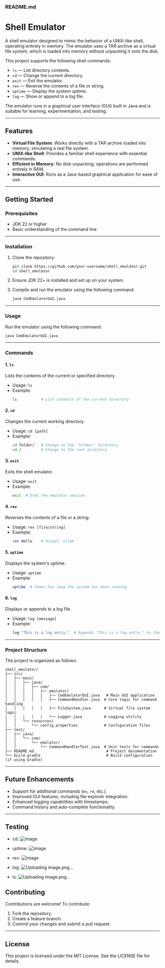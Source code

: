 ### **README.md**

# Shell Emulator

A shell emulator designed to mimic the behavior of a UNIX-like shell, operating entirely in memory. The emulator uses a TAR archive as a virtual file system, which is loaded into memory without unpacking it onto the disk.

This project supports the following shell commands:

- `ls` — List directory contents.
- `cd` — Change the current directory.
- `exit` — Exit the emulator.
- `rev` — Reverse the contents of a file or string.
- `uptime` — Display the system uptime.
- `log` — Show or append to a log file.

The emulator runs in a graphical user interface (GUI) built in Java and is suitable for learning, experimentation, and testing.

---

## **Features**

- **Virtual File System**: Works directly with a TAR archive loaded into memory, simulating a real file system.
- **UNIX-like Shell**: Provides a familiar shell experience with essential commands.
- **Efficient in Memory**: No disk unpacking; operations are performed entirely in RAM.
- **Interactive GUI**: Runs as a Java-based graphical application for ease of use.

---

## **Getting Started**

### **Prerequisites**

- JDK 22 or higher
- Basic understanding of the command line

---

### **Installation**

1. Clone the repository:
   ```bash
   git clone https://github.com/your-username/shell_emulator.git
   cd shell_emulator
   ```

2. Ensure JDK 22+ is installed and set up on your system.

3. Compile and run the emulator using the following command:
   ```bash
   java CmdEmulatorGUI.java
   ```

---

### **Usage**

Run the emulator using the following command:
  ```bash
  java CmdEmulatorGUI.java
  ```

---

### **Commands**

#### **1. `ls`**
Lists the contents of the current or specified directory.

- Usage: `ls`
- Example:
  ```bash
  ls           # List contents of the current directory
  ```

#### **2. `cd`**
Changes the current working directory.

- Usage: `cd [path]`
- Example:
  ```bash
  cd folder/   # Change to the 'folder/' directory
  cd /         # Change to the root directory
  ```

#### **3. `exit`**
Exits the shell emulator.

- Usage: `exit`
- Example:
  ```bash
  exit  # Ends the emulator session
  ```

#### **4. `rev`**
Reverses the contents of a file or a string.

- Usage: `rev [file/string]`
- Example:
  ```bash
  rev Hello    # Output: olleH
  ```

#### **5. `uptime`**
Displays the system's uptime.

- Usage: `uptime`
- Example:
  ```bash
  uptime  # Shows how long the system has been running
  ```

#### **6. `log`**
Displays or appends to a log file.

- Usage: `log [message]`
- Example:
  ```bash
  log "This is a log entry."  # Appends "This is a log entry." to the log file
  ```

---

### **Project Structure**

The project is organized as follows:

```
shell_emulator/
├── src/
│   ├── main/
│   │   ├── java/
│   │   │   ├── com/
│   │   │   │   ├── emulator/
│   │   │   │   │   ├── CmdEmulatorGUI.java   # Main GUI application
│   │   │   │   │   ├── CommandHandler.java  # Core logic for command handling
│   │   │   │   │   ├── FileSystem.java      # Virtual file system logic
│   │   │   │   │   └── Logger.java          # Logging utility
│   │   └── resources/
│   │       └── config.properties            # Configuration files
├── test/
│   ├── java/
│   │   └── com/
│   │       └── emulator/
│   │           └── CommandHandlerTest.java  # Unit tests for commands
├── README.md                                 # Project documentation
└── build.gradle                              # Build configuration (if using Gradle)
```

---

## **Future Enhancements**

- Support for additional commands (`mv`, `rm`, etc.).
- Improved GUI features, including file explorer integration.
- Enhanced logging capabilities with timestamps.
- Command history and auto-complete functionality.

---

## **Testing**

- cd:
![image](https://github.com/user-attachments/assets/127d15cf-67fa-41fc-9247-28ce08e83ab8)

- uptime:
![image](https://github.com/user-attachments/assets/74372a8d-258d-4091-8814-b07c25f4d000)

- rev:
![image](https://github.com/user-attachments/assets/3c40a88c-1dec-4c67-a27f-aa54ce2c52c7)

- log:
![Uploading image.png…]()

- ls:
![Uploading image.png…]()




## **Contributing**

Contributions are welcome! To contribute:

1. Fork the repository.
2. Create a feature branch.
3. Commit your changes and submit a pull request.

---

##

## **License**

This project is licensed under the MIT License. See the LICENSE file for details.
